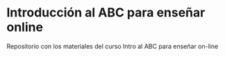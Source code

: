 # Introducción al ABC para enseñar online

Repositorio con los materiales del curso Intro al ABC para enseñar on-line


